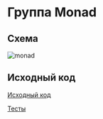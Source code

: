 # Группа Monad

## Схема

![monad](https://gitflic.ru/project/artemkorsakov/scalabook/blob/raw?file=images%2Fmonad.png&commit=a96e22409b7f14fcf7aed64010a749b3dac4a7c7)

## Исходный код

[Исходный код](https://gitflic.ru/project/artemkorsakov/scalabook/file?file=examples%2Fsrc%2Fmain%2Fscala%2Ftypeclass%2Fmonad&plain=1)

[Тесты](https://gitflic.ru/project/artemkorsakov/scalabook/file?file=examples%2Fsrc%2Ftest%2Fscala%2Ftypeclass%2Fmonad)
